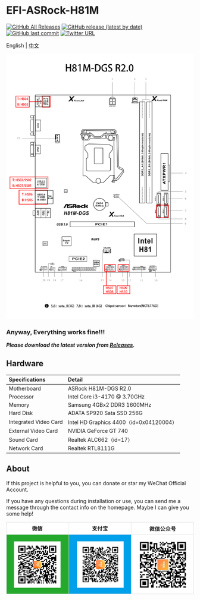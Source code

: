 EFI-ASRock-H81M
========

[![GitHub All Releases](https://img.shields.io/github/downloads/lichongjia/EFI-ASRock-H81M/total.svg?color=brightgreen&label=%E4%B8%8B%E8%BD%BD%E6%AC%A1%E6%95%B0)](https://github.com/lichongjia/EFI-ASRock-H81M/releases) [![GitHub release (latest by date)](https://img.shields.io/github/v/release/lichongjia/EFI-ASRock-H81M.svg?label=%E6%9C%80%E6%96%B0%E7%89%88%E6%9C%AC)](https://github.com/lichongjia/EFI-ASRock-H81M/releases) [![GitHub last commit](https://img.shields.io/github/last-commit/lichongjia/EFI-ASRock-H81M.svg?color=red&label=%E6%9C%80%E8%BF%91%E6%8F%90%E4%BA%A4)](https://github.com/lichongjia/EFI-ASRock-H81M/commits/master) [![Twitter URL](https://img.shields.io/twitter/url.svg?color=red&label=Twitter&style=social&url=https%3A%2F%2Ftwitter.com%2Flichongjia)](https://twitter.com/lichongjia)

English | [中文](README_cn.md)

<img title="QRcode" src="Docs/H81M-DGS R2.0-USBmap.png" alt="QRcode" data-align="center">

### Anyway, Everything works fine!!!

***Please download the latest version from [Releases](https://github.com/lichongjia/EFI-ASUS-B250M/releases).***



## Hardware

| Specifications        | Detail                                 |
| :-------------------- | :------------------------------------- |
| Motherboard           | ASRock H81M-DGS R2.0                     |
| Processor             | Intel Core i3-4170 @ 3.70GHz           |
| Memory                | Samsung 4GBx2 DDR3 1600MHz            |
| Hard Disk             | ADATA SP920 Sata SSD 256G            |
| Integrated Video Card | Intel HD Graphics 4400（id=0x04120004） |
| External Video Card   | NVIDIA GeForce GT 740                      |
| Sound Card            | Realtek ALC662（id=17）                |
| Network Card          | Realtek RTL8111G                       |



## About

If this project is helpful to you, you can donate or star my WeChat Official Account.

If you have any questions during installation or use, you can send me a message through the contact info on the homepage. Maybe I can give you some help!

<img title="QRcode" src="Docs/QRcode.png" alt="QRcode" data-align="center">

